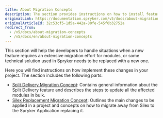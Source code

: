 ```yaml
---
title: About Migration Concepts
description: The section provides instructions on how to install features in your project- Split Delivery, Silex Replacement, CRUD Scheduled Prices,  and Decimal Stock.
originalLink: https://documentation.spryker.com/v5/docs/about-migration-concepts
originalArticleId: 32c53cf5-1d5a-442a-80fe-545f0b32752a
redirect_from:
  - /v5/docs/about-migration-concepts
  - /v5/docs/en/about-migration-concepts
---
```


This section will help the developers to handle situations when a new feature requires an extensive migration effort for modules, or some technical solution used in Spryker needs to be replaced with a new one.

Here you will find instructions on how implement these changes in your project. The section includes the following parts:

* [Split Delivery Migration Concept](/docs/scos/dev/migration-and-integration/202005.0/migration-concepts/split-delivery-migration-concept.html): Contains general information about the Split Delivery feature and describes the steps to update all the affected modules in bulk.
* [Silex Replacement Migration Concept](/docs/scos/dev/migration-and-integration/202005.0/migration-concepts/silex-replacement/silex-replacement.html): Outlines the main changes to be applied in a project and concepts on how to migrate away from Silex to the Spryker Application replacing it.
